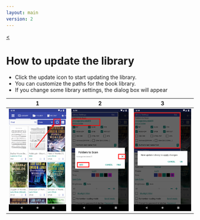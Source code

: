 ```yaml
---
layout: main
version: 2
---
```

[<](/wiki/faq)

# How to update the library


* Click the update icon to start updating the library.
* You can customize the paths for the book library.
* If you change some library settings, the dialog box will appear


|1|2|3|
|-|-|-|
|![](1.png)|![](2.png)|![](3.png)|